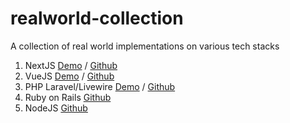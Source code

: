 # realworld-collection
A collection of real world implementations on various tech stacks

1. NextJS [Demo](http://realworld-nextjs-tau.vercel.app) / [Github](https://github.com/sawirricardo/realworld-nextjs)
2. VueJS [Demo](http://realworld-vue.sawirstudio.com) / [Github](https://github.com/sawirricardo/realworld-vue)
3. PHP Laravel/Livewire [Demo](http://realworld.sawirstudio.com) / [Github](https://github.com/sawirricardo/realworld-tall-app)
4. Ruby on Rails [Github](https://github.com/sawirricardo/realworld-ruby-on-rails)
5. NodeJS [Github](https://github.com/sawirricardo/Realworld-NodeJS-NestJS)
